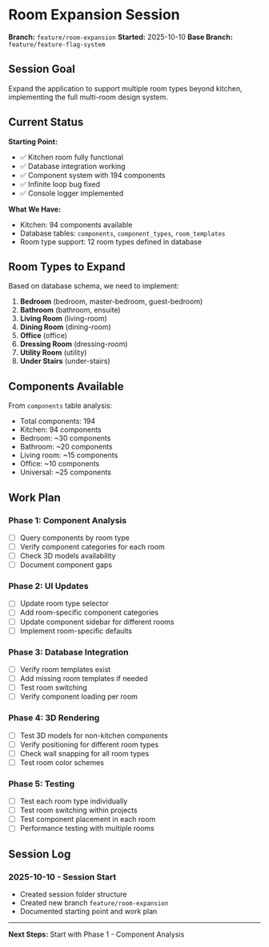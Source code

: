 # Room Expansion Session

**Branch:** `feature/room-expansion`
**Started:** 2025-10-10
**Base Branch:** `feature/feature-flag-system`

## Session Goal

Expand the application to support multiple room types beyond kitchen, implementing the full multi-room design system.

## Current Status

**Starting Point:**
- ✅ Kitchen room fully functional
- ✅ Database integration working
- ✅ Component system with 194 components
- ✅ Infinite loop bug fixed
- ✅ Console logger implemented

**What We Have:**
- Kitchen: 94 components available
- Database tables: `components`, `component_types`, `room_templates`
- Room type support: 12 room types defined in database

## Room Types to Expand

Based on database schema, we need to implement:

1. **Bedroom** (bedroom, master-bedroom, guest-bedroom)
2. **Bathroom** (bathroom, ensuite)
3. **Living Room** (living-room)
4. **Dining Room** (dining-room)
5. **Office** (office)
6. **Dressing Room** (dressing-room)
7. **Utility Room** (utility)
8. **Under Stairs** (under-stairs)

## Components Available

From `components` table analysis:
- Total components: 194
- Kitchen: 94 components
- Bedroom: ~30 components
- Bathroom: ~20 components
- Living room: ~15 components
- Office: ~10 components
- Universal: ~25 components

## Work Plan

### Phase 1: Component Analysis
- [ ] Query components by room type
- [ ] Verify component categories for each room
- [ ] Check 3D models availability
- [ ] Document component gaps

### Phase 2: UI Updates
- [ ] Update room type selector
- [ ] Add room-specific component categories
- [ ] Update component sidebar for different rooms
- [ ] Implement room-specific defaults

### Phase 3: Database Integration
- [ ] Verify room templates exist
- [ ] Add missing room templates if needed
- [ ] Test room switching
- [ ] Verify component loading per room

### Phase 4: 3D Rendering
- [ ] Test 3D models for non-kitchen components
- [ ] Verify positioning for different room types
- [ ] Check wall snapping for all room types
- [ ] Test room color schemes

### Phase 5: Testing
- [ ] Test each room type individually
- [ ] Test room switching within projects
- [ ] Test component placement in each room
- [ ] Performance testing with multiple rooms

## Session Log

### 2025-10-10 - Session Start
- Created session folder structure
- Created new branch `feature/room-expansion`
- Documented starting point and work plan

---

**Next Steps:** Start with Phase 1 - Component Analysis
